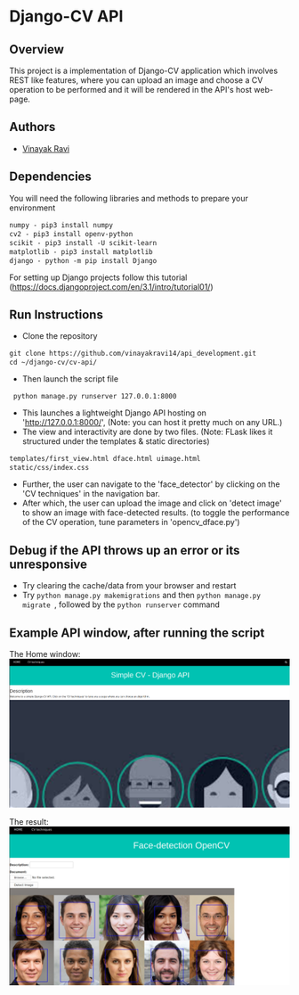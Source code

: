 # Django-CV API

## Overview
This project is a  implementation of Django-CV application which involves REST like features, where you can upload an image and choose a CV operation to be performed and it will be rendered in the API's host web-page. 

## Authors

- [Vinayak Ravi](https://github.com/vinayakravi14)

## Dependencies 

 You will need the following libraries and methods to prepare your environment 
```
numpy - pip3 install numpy
cv2 - pip3 install openv-python
scikit - pip3 install -U scikit-learn
matplotlib - pip3 install matplotlib
django - python -m pip install Django
```
For setting up Django projects follow this tutorial (https://docs.djangoproject.com/en/3.1/intro/tutorial01/)

## Run Instructions

- Clone the repository 
```
git clone https://github.com/vinayakravi14/api_development.git
cd ~/django-cv/cv-api/
```

- Then launch the script file 
```
 python manage.py runserver 127.0.0.1:8000
```
- This launches a lightweight Django API hosting on 'http://127.0.0.1:8000/', (Note: you can host it pretty much on any URL.)
- The view and interactivity are done by two files. (Note: FLask likes it structured under the templates & static directories)
```
templates/first_view.html dface.html uimage.html
static/css/index.css
``` 
- Further, the user can navigate to the 'face_detector' by clicking on the 'CV techniques' in the navigation bar.  
- After which, the user can upload the image and click on 'detect image' to show an image with face-detected results. (to toggle the performance of the CV operation, tune parameters in 'opencv_dface.py')

## Debug if the API throws up an error or its unresponsive 

- Try clearing the cache/data from your browser and restart 
- Try ``` python manage.py makemigrations ``` and then `python manage.py migrate `, followed by the `python runserver` command 

## Example API window, after running the script
The Home window:
<img src="https://github.com/vinayakravi14/api_development/blob/main/django-cv/cv_api/sample_output/home.png" alt="sample_output"/>

The result: 
<img src="https://github.com/vinayakravi14/api_development/blob/main/django-cv/cv_api/sample_output/output.png" alt="sample_output"/>
